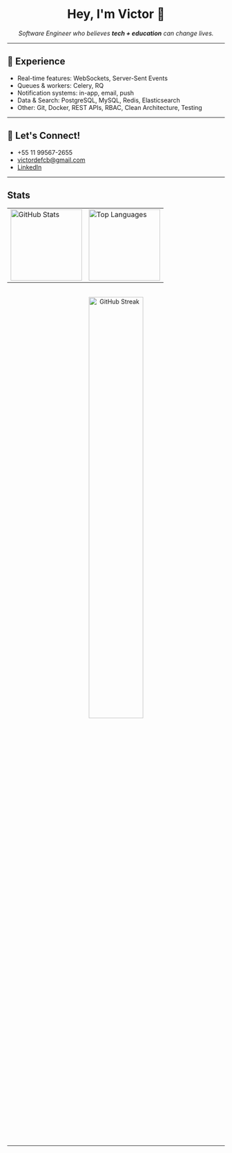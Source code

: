 <h1 align="center">Hey, I'm Victor 👋</h1>

<p align="center">
  <em>Software Engineer who believes <strong>tech + education</strong> can change lives.</em>
</p>

---


## 💼 Experience

- Real-time features: WebSockets, Server-Sent Events  
- Queues & workers: Celery, RQ  
- Notification systems: in-app, email, push  
- Data & Search: PostgreSQL, MySQL, Redis, Elasticsearch  
- Other: Git, Docker, REST APIs, RBAC, Clean Architecture, Testing  

---

## 🤝 Let's Connect!

- +55 11 99567-2655  
- victordefcb@gmail.com  
- [LinkedIn](https://www.linkedin.com/in/barboza-victor/)

---
## Stats

<div align="center">

<table>
  <tr>
    <td>
      <img src="https://github-readme-stats.vercel.app/api?username=victor-freitas&show_icons=true&theme=github_dark" alt="GitHub Stats" height="165"/>
    </td>
    <td>
      <img src="https://github-readme-stats.vercel.app/api/top-langs/?username=victor-freitas&layout=compact&theme=github_dark" alt="Top Languages" height="165"/>
    </td>
  </tr>
</table>

<br/>

<img src="https://streak-stats.demolab.com/?user=victor-freitas&theme=github-dark" alt="GitHub Streak" width="50%"/>

</div>

---
